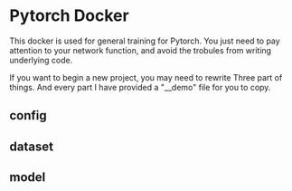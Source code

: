 # Pytorch Docker
This docker is used for general training for Pytorch. You just need to pay attention to your network function, and avoid the trobules from writing underlying code.

If you want to begin a new project, you may need to rewrite Three part of things. And every part I have provided a "__demo"  file for you to copy.
## config


## dataset

## model